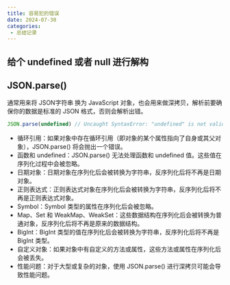 ```yaml
---
title: 容易犯的错误
date: 2024-07-30
categories: 
 - 总结记录
---
```

<Boxx type='tip' />

## 给个 undefined 或者 null 进行解构


## JSON.parse()

通常用来将 JSON字符串 换为 JavaScript 对象，也会用来做深拷贝，解析前要确保你的数据是标准的 JSON 格式，否则会解析出错。

```js
JSON.parse(undefined) // Uncaught SyntaxError: "undefined" is not valid JSON
```

- 循环引用：如果对象中存在循环引用（即对象的某个属性指向了自身或其父对象），JSON.parse() 将会抛出一个错误。
- 函数和 undefined：JSON.parse() 无法处理函数和 undefined 值。这些值在序列化过程中会被忽略。
- 日期对象：日期对象在序列化后会被转换为字符串，反序列化后将不再是日期对象。
- 正则表达式：正则表达式对象在序列化后会被转换为字符串，反序列化后将不再是正则表达式对象。
- Symbol：Symbol 类型的属性在序列化后会被忽略。
- Map、Set 和 WeakMap、WeakSet：这些数据结构在序列化后会被转换为普通对象，反序列化后将不再是原来的数据结构。
- BigInt：BigInt 类型的值在序列化后会被转换为字符串，反序列化后将不再是 BigInt 类型。
- 自定义对象：如果对象中有自定义的方法或属性，这些方法或属性在序列化后会被丢失。
- 性能问题：对于大型或复杂的对象，使用 JSON.parse() 进行深拷贝可能会导致性能问题。


